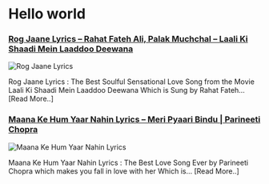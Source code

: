 # Hello world

### [Rog Jaane Lyrics – Rahat Fateh Ali, Palak Muchchal – Laali Ki Shaadi Mein Laaddoo Deewana](http://catchylyrics.net/2017/04/rog-jaane-lyrics/)
![Rog Jaane Lyrics](http://catchylyrics.net/wp-content/uploads/2017/04/Rog-Jaane-Lyrics-768x384.jpg)

Rog Jaane Lyrics : The Best Soulful Sensational Love Song from the Movie Laali Ki Shaadi Mein Laaddoo Deewana
Which is Sung by Rahat Fateh… [Read More..]

### [Maana Ke Hum Yaar Nahin Lyrics – Meri Pyaari Bindu | Parineeti Chopra](http://catchylyrics.net/2017/04/maana-ke-hum-yaar-nahin-lyrics/)
![Maana Ke Hum Yaar Nahin Lyrics](http://catchylyrics.net/wp-content/uploads/2017/04/Maana-Ke-Hum-Yaar-Nahin-768x384.jpg)

Maana Ke Hum Yaar Nahin Lyrics : The Best Love Song Ever by Parineeti Chopra
which makes you fall in love with her Which is… [Read More..]


